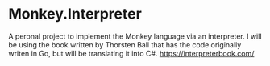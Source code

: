 # Monkey.Interpreter

A peronal project to implement the Monkey language via an interpreter. I will be using the book written by Thorsten Ball that has the code originally writen in Go, but will be translating it into C#.
https://interpreterbook.com/
